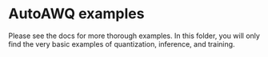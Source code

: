 # AutoAWQ examples

Please see the docs for more thorough examples. In this folder, you will only find the
very basic examples of quantization, inference, and training.